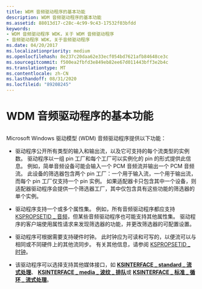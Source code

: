 ```yaml
---
title: WDM 音频驱动程序的基本功能
description: WDM 音频驱动程序的基本功能
ms.assetid: 88013d17-c28c-4c99-9c43-17532f03bfdd
keywords:
- WDM 音频驱动程序 WDK，关于 WDM 音频驱动程序
- 音频驱动程序 WDK，关于音频驱动程序
ms.date: 04/20/2017
ms.localizationpriority: medium
ms.openlocfilehash: 8e237c20daa62e33ecf054bd7621afb84648ce3c
ms.sourcegitcommit: f500ea2fbfd3e849eb82ee67d011443bff3e2b4c
ms.translationtype: MT
ms.contentlocale: zh-CN
ms.lasthandoff: 08/31/2020
ms.locfileid: "89208245"
---
```

# <a name="basic-functions-of-a-wdm-audio-driver"></a>WDM 音频驱动程序的基本功能


## <span id="basic_functions_of_a_wdm_audio_driver"></span><span id="BASIC_FUNCTIONS_OF_A_WDM_AUDIO_DRIVER"></span>


Microsoft Windows 驱动模型 (WDM) 音频驱动程序提供以下功能：

-   驱动程序公开所有类型的输入和输出流，以及它可支持的每个流类型的实例数。 驱动程序以一组 pin 工厂和每个工厂可以实例化的 pin 的形式提供此信息。 例如，简单音频设备可能会输入一个 PCM 音频流并输出一个 PCM 音频流。 此设备的筛选器包含两个 pin 工厂：一个用于输入流，一个用于输出流，而每个 pin 工厂仅支持一个 pin 实例。 如果适配器卡只包含其中一个设备，则适配器驱动程序会提供一个筛选器工厂，其中仅包含具有这些功能的筛选器的单个实例。

-   驱动程序支持一个或多个属性集。 例如，所有音频驱动程序都应支持 [KSPROPSETID \_ 音频](./kspropsetid-audio.md)，但某些音频驱动程序也可能支持其他属性集。 驱动程序的客户端使用属性请求来发现筛选器的功能，并更改筛选器的可配置设置。

-   驱动程序可根据需要支持硬件时钟。 此时钟应为可读和可写的，以便流可以与相同或不同硬件上的其他流同步。 有关其他信息，请参阅 [KSPROPSETID \_ 时钟](../stream/kspropsetid-clock.md)。

-   该驱动程序可以选择支持其他媒体接口，如 [**KSINTERFACE \_ standard \_ 流式处理**](../stream/ksinterface-standard-streaming.md)、 [**KSINTERFACE \_ media \_ 波纹 \_ 排队**](../stream/ksinterface-media-wave-queued.md)或 [**KSINTERFACE \_ 标准 \_ 循环 \_ 流式处理**](../stream/ksinterface-standard-looped-streaming.md)。

 

